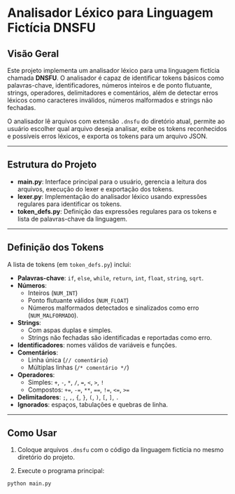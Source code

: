 # Analisador Léxico para Linguagem Fictícia DNSFU

## Visão Geral

Este projeto implementa um analisador léxico para uma linguagem fictícia chamada **DNSFU**. O analisador é capaz de identificar tokens básicos como palavras-chave, identificadores, números inteiros e de ponto flutuante, strings, operadores, delimitadores e comentários, além de detectar erros léxicos como caracteres inválidos, números malformados e strings não fechadas.

O analisador lê arquivos com extensão `.dnsfu` do diretório atual, permite ao usuário escolher qual arquivo deseja analisar, exibe os tokens reconhecidos e possíveis erros léxicos, e exporta os tokens para um arquivo JSON.

---

## Estrutura do Projeto

- **main.py**: Interface principal para o usuário, gerencia a leitura dos arquivos, execução do lexer e exportação dos tokens.
- **lexer.py**: Implementação do analisador léxico usando expressões regulares para identificar os tokens.
- **token_defs.py**: Definição das expressões regulares para os tokens e lista de palavras-chave da linguagem.

---

## Definição dos Tokens

A lista de tokens (em `token_defs.py`) inclui:

- **Palavras-chave**: `if`, `else`, `while`, `return`, `int`, `float`, `string`, `sqrt`.
- **Números**:
  - Inteiros (`NUM_INT`)
  - Ponto flutuante válidos (`NUM_FLOAT`)
  - Números malformados detectados e sinalizados como erro (`NUM_MALFORMADO`).
- **Strings**:
  - Com aspas duplas e simples.
  - Strings não fechadas são identificadas e reportadas como erro.
- **Identificadores**: nomes válidos de variáveis e funções.
- **Comentários**:
  - Linha única (`// comentário`)
  - Múltiplas linhas (`/* comentário */`)
- **Operadores**:
  - Simples: `+`, `-`, `*`, `/`, `=`, `<`, `>`, `!`
  - Compostos: `+=`, `-=`, `**`, `==`, `!=`, `<=`, `>=`
- **Delimitadores**: `;`, `,`, `{`, `}`, `(`, `)`, `[`, `]`, `.`
- **Ignorados**: espaços, tabulações e quebras de linha.

---

## Como Usar

1. Coloque arquivos `.dnsfu` com o código da linguagem fictícia no mesmo diretório do projeto.

2. Execute o programa principal:

```bash
python main.py
```
